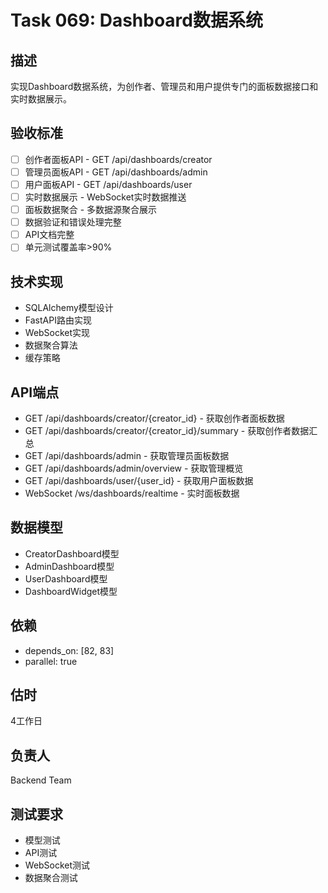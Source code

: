 # Task 069: Dashboard数据系统

## 描述
实现Dashboard数据系统，为创作者、管理员和用户提供专门的面板数据接口和实时数据展示。

## 验收标准
- [ ] 创作者面板API - GET /api/dashboards/creator
- [ ] 管理员面板API - GET /api/dashboards/admin
- [ ] 用户面板API - GET /api/dashboards/user
- [ ] 实时数据展示 - WebSocket实时数据推送
- [ ] 面板数据聚合 - 多数据源聚合展示
- [ ] 数据验证和错误处理完整
- [ ] API文档完整
- [ ] 单元测试覆盖率>90%

## 技术实现
- SQLAlchemy模型设计
- FastAPI路由实现
- WebSocket实现
- 数据聚合算法
- 缓存策略

## API端点
- GET /api/dashboards/creator/{creator_id} - 获取创作者面板数据
- GET /api/dashboards/creator/{creator_id}/summary - 获取创作者数据汇总
- GET /api/dashboards/admin - 获取管理员面板数据
- GET /api/dashboards/admin/overview - 获取管理概览
- GET /api/dashboards/user/{user_id} - 获取用户面板数据
- WebSocket /ws/dashboards/realtime - 实时面板数据

## 数据模型
- CreatorDashboard模型
- AdminDashboard模型
- UserDashboard模型
- DashboardWidget模型

## 依赖
- depends_on: [82, 83]
- parallel: true

## 估时
4工作日

## 负责人
Backend Team

## 测试要求
- 模型测试
- API测试
- WebSocket测试
- 数据聚合测试